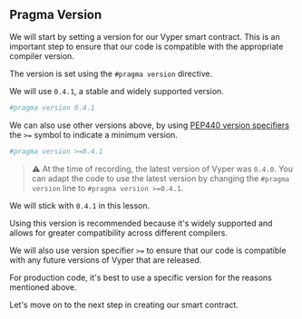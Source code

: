 ## Pragma Version

We will start by setting a version for our Vyper smart contract. This is an important step to ensure that our code is compatible with the appropriate compiler version.

The version is set using the `#pragma version` directive.

We will use `0.4.1`, a stable and widely supported version.

```python
#pragma version 0.4.1
```

We can also use other versions above, by using [PEP440 version specifiers](https://peps.python.org/pep-0440/#version-specifiers) the `>=` symbol to indicate a minimum version.

```python
#pragma version >=0.4.1
```

> ⚠️ At the time of recording, the latest version of Vyper was `0.4.0`. You can adapt the code to use the latest version by changing the `#pragma version` line to `#pragma version >=0.4.1`.

We will stick with `0.4.1` in this lesson.

Using this version is recommended because it's widely supported and allows for greater compatibility across different compilers. 

We will also use version specifier `>=` to ensure that our code is compatible with any future versions of Vyper that are released.

For production code, it's best to use a specific version for the reasons mentioned above.

Let's move on to the next step in creating our smart contract.
